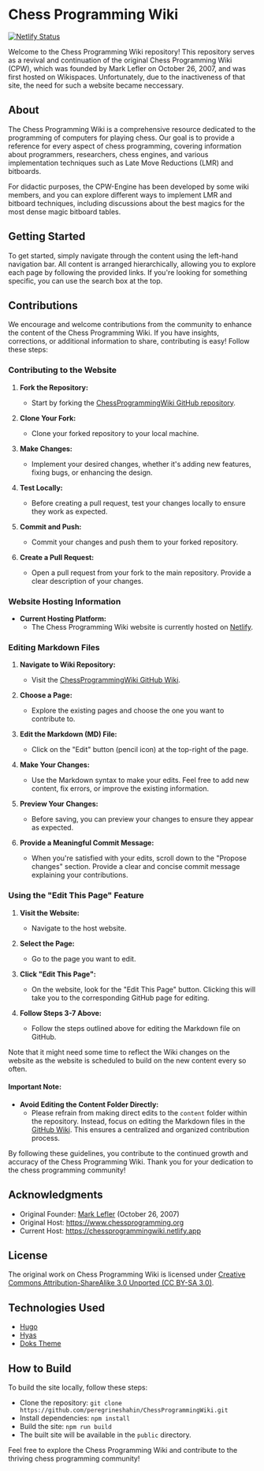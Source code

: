 
# Chess Programming Wiki
[![Netlify Status](https://api.netlify.com/api/v1/badges/b18fd7e1-481c-40a1-a662-5f36558e4179/deploy-status)](https://app.netlify.com/sites/chessprogrammingwiki/deploys?=branch=main)

Welcome to the Chess Programming Wiki repository! This repository serves as a revival and continuation of the original Chess Programming Wiki (CPW), which was founded by Mark Lefler on October 26, 2007, and was first hosted on Wikispaces. Unfortunately, due to the inactiveness of that site, the need for such a website became neccessary.
## About
The Chess Programming Wiki is a comprehensive resource dedicated to the programming of computers for playing chess. Our goal is to provide a reference for every aspect of chess programming, covering information about programmers, researchers, chess engines, and various implementation techniques such as Late Move Reductions (LMR) and bitboards.

For didactic purposes, the CPW-Engine has been developed by some wiki members, and you can explore different ways to implement LMR and bitboard techniques, including discussions about the best magics for the most dense magic bitboard tables.

## Getting Started
To get started, simply navigate through the content using the left-hand navigation bar. All content is arranged hierarchically, allowing you to explore each page by following the provided links. If you're looking for something specific, you can use the search box at the top.

## Contributions

We encourage and welcome contributions from the community to enhance the content of the Chess Programming Wiki. If you have insights, corrections, or additional information to share, contributing is easy! Follow these steps:

### Contributing to the Website

1. **Fork the Repository:**
   - Start by forking the [ChessProgrammingWiki GitHub repository](https://github.com/peregrineshahin/ChessProgrammingWiki).

2. **Clone Your Fork:**
   - Clone your forked repository to your local machine.

3. **Make Changes:**
   - Implement your desired changes, whether it's adding new features, fixing bugs, or enhancing the design.

4. **Test Locally:**
   - Before creating a pull request, test your changes locally to ensure they work as expected.

5. **Commit and Push:**
   - Commit your changes and push them to your forked repository.

6. **Create a Pull Request:**
   - Open a pull request from your fork to the main repository. Provide a clear description of your changes.

### Website Hosting Information

- **Current Hosting Platform:**
  - The Chess Programming Wiki website is currently hosted on [Netlify](https://www.netlify.com/).

### Editing Markdown Files

1. **Navigate to Wiki Repository:**
   - Visit the [ChessProgrammingWiki GitHub Wiki](https://github.com/peregrineshahin/ChessProgrammingWiki/wiki).

2. **Choose a Page:**
   - Explore the existing pages and choose the one you want to contribute to.

3. **Edit the Markdown (MD) File:**
   - Click on the "Edit" button (pencil icon) at the top-right of the page.

4. **Make Your Changes:**
   - Use the Markdown syntax to make your edits. Feel free to add new content, fix errors, or improve the existing information.

5. **Preview Your Changes:**
   - Before saving, you can preview your changes to ensure they appear as expected.

6. **Provide a Meaningful Commit Message:**
   - When you're satisfied with your edits, scroll down to the "Propose changes" section. Provide a clear and concise commit message explaining your contributions.

### Using the "Edit This Page" Feature

1. **Visit the Website:**
   - Navigate to the host website.

2. **Select the Page:**
   - Go to the page you want to edit.

3. **Click "Edit This Page":**
   - On the website, look for the "Edit This Page" button. Clicking this will take you to the corresponding GitHub page for editing.

4. **Follow Steps 3-7 Above:**
   - Follow the steps outlined above for editing the Markdown file on GitHub.

Note that it might need some time to reflect the Wiki changes on the website as the website is scheduled to build on the new content every so often.

#### Important Note:

- **Avoid Editing the Content Folder Directly:**
   - Please refrain from making direct edits to the `content` folder within the repository. Instead, focus on editing the Markdown files in the [GitHub Wiki](https://github.com/peregrineshahin/ChessProgrammingWiki/wiki). This ensures a centralized and organized contribution process.

By following these guidelines, you contribute to the continued growth and accuracy of the Chess Programming Wiki. Thank you for your dedication to the chess programming community!

## Acknowledgments
* Original Founder: [Mark Lefler](https://chessprogrammingwiki.netlify.app/mark_lefler/) (October 26, 2007)
* Original Host: https://www.chessprogramming.org
* Current Host: https://chessprogrammingwiki.netlify.app

## License
The original work on Chess Programming Wiki is licensed under [Creative Commons Attribution-ShareAlike 3.0 Unported (CC BY-SA 3.0)](https://creativecommons.org/licenses/by-sa/3.0/deed.en).

## Technologies Used
* [Hugo](https://gohugo.io/)
* [Hyas](https://gethyas.com/)
* [Doks Theme](https://getdoks.org/)

## How to Build
To build the site locally, follow these steps:

* Clone the repository: `git clone https://github.com/peregrineshahin/ChessProgrammingWiki.git`
* Install dependencies: `npm install`
* Build the site: `npm run build`
* The built site will be available in the `public` directory.

Feel free to explore the Chess Programming Wiki and contribute to the thriving chess programming community!
